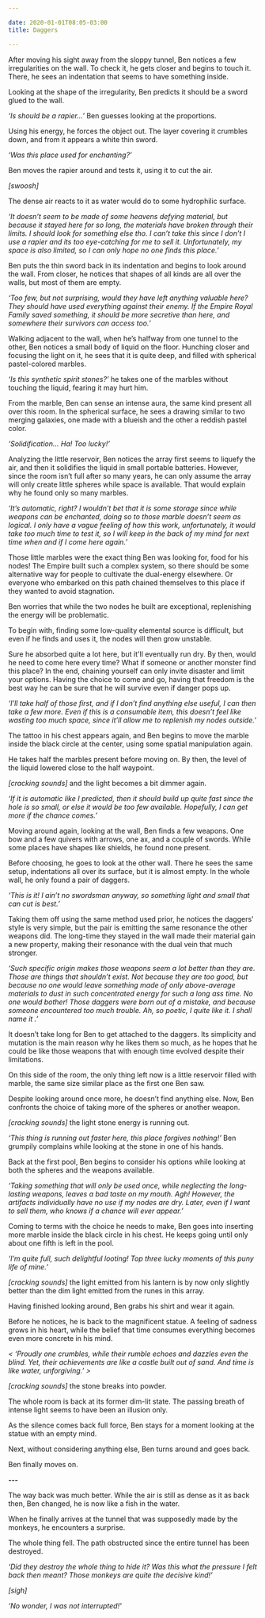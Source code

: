 ```yaml
---

date: 2020-01-01T08:05-03:00
title: Daggers

---
```


After moving his sight away from the sloppy tunnel, Ben notices a few irregularities on the wall. To check it, he gets closer and begins to touch it. There, he sees an indentation that seems to have something inside.

Looking at the shape of the irregularity, Ben predicts it should be a sword glued to the wall.

*‘Is should be a rapier...’* Ben guesses looking at the proportions.

Using his energy, he forces the object out. The layer covering it crumbles down, and from it appears a white thin sword.

*‘Was this place used for enchanting?’*

Ben moves the rapier around and tests it, using it to cut the air.

*[swoosh]*

The dense air reacts to it as water would do to some hydrophilic surface.

*‘It doesn’t seem to be made of some heavens defying material, but because it stayed here for so long, the materials have broken through their limits. I should look for something else tho. I can’t take this since I don’t I use a rapier and its too eye-catching for me to sell it. Unfortunately, my space is also limited, so I can only hope no one finds this place.’*

Ben puts the thin sword back in its indentation and begins to look around the wall. From closer, he notices that shapes of all kinds are all over the walls, but most of them are empty.

*‘Too few, but not surprising, would they have left anything valuable here? They should have used everything against their enemy. If the Empire Royal Family saved something, it should be more secretive than here, and somewhere their survivors can access too.’*

Walking adjacent to the wall, when he’s halfway from one tunnel to the other, Ben notices a small body of liquid on the floor. Hunching closer and focusing the light on it, he sees that it is quite deep, and filled with spherical pastel-colored marbles.

*‘Is this synthetic spirit stones?’* he takes one of the marbles without touching the liquid, fearing it may hurt him.

From the marble, Ben can sense an intense aura, the same kind present all over this room. In the spherical surface, he sees a drawing similar to two merging galaxies, one made with a blueish and the other a reddish pastel color.

*‘Solidification... Ha! Too lucky!’*

Analyzing the little reservoir, Ben notices the array first seems to liquefy the air, and then it solidifies the liquid in small portable batteries. However, since the room isn’t full after so many years, he can only assume the array will only create little spheres while space is available. That would explain why he found only so many marbles.

*‘It’s automatic, right? I wouldn’t bet that it is some storage since while weapons can be enchanted, doing so to those marble doesn’t seem as logical. I only have a vague feeling of how this work, unfortunately, it would take too much time to test it, so I will keep in the back of my mind for next time when and if I come here again.’*

Those little marbles were the exact thing Ben was looking for, food for his nodes! The Empire built such a complex system, so there should be some alternative way for people to cultivate the dual-energy elsewhere. Or everyone who embarked on this path chained themselves to this place if they wanted to avoid stagnation.

Ben worries that while the two nodes he built are exceptional, replenishing the energy will be problematic.

To begin with, finding some low-quality elemental source is difficult, but even if he finds and uses it, the nodes will then grow unstable.

Sure he absorbed quite a lot here, but it'll eventually run dry. By then, would he need to come here every time? What if someone or another monster find this place? In the end, chaining yourself can only invite disaster and limit your options. Having the choice to come and go, having that freedom is the best way he can be sure that he will survive even if danger pops up.

*‘I’ll take half of those first, and if I don’t find anything else useful, I can then take a few more. Even if this is a consumable item, this doesn’t feel like wasting too much space, since it’ll allow me to replenish my nodes outside.’*

The tattoo in his chest appears again, and Ben begins to move the marble inside the black circle at the center, using some spatial manipulation again.

He takes half the marbles present before moving on. By then, the level of the liquid lowered close to the half waypoint.

*[cracking sounds]* and the light becomes a bit dimmer again.

*‘If it is automatic like I predicted, then it should build up quite fast since the hole is so small, or else it would be too few available. Hopefully, I can get more if the chance comes.’*

Moving around again, looking at the wall, Ben finds a few weapons. One bow and a few quivers with arrows, one ax, and a couple of swords. While some places have shapes like shields, he found none present.

Before choosing, he goes to look at the other wall. There he sees the same setup, indentations all over its surface, but it is almost empty. In the whole wall, he only found a pair of daggers.

*‘This is it! I ain’t no swordsman anyway, so something light and small that can cut is best.’*

Taking them off using the same method used prior, he notices the daggers' style is very simple, but the pair is emitting the same resonance the other weapons did. The long-time they stayed in the wall made their material gain a new property, making their resonance with the dual vein that much stronger.

*‘Such specific origin makes those weapons seem a lot better than they are. Those are things that shouldn’t exist. Not because they are too good, but because no one would leave something made of only above-average materials to dust in such concentrated energy for such a long ass time. No one would bother! Those daggers were born out of a mistake, and because someone encountered too much trouble. Ah, so poetic, I quite like it. I shall name it <Misfortune>.’*

It doesn’t take long for Ben to get attached to the daggers. Its simplicity and mutation is the main reason why he likes them so much, as he hopes that he could be like those weapons that with enough time evolved despite their limitations.

On this side of the room, the only thing left now is a little reservoir filled with marble, the same size similar place as the first one Ben saw.

Despite looking around once more, he doesn’t find anything else. Now, Ben confronts the choice of taking more of the spheres or another weapon.

*[cracking sounds]* the light stone energy is running out.

*‘This thing is running out faster here, this place forgives nothing!’* Ben grumpily complains while looking at the stone in one of his hands.

Back at the first pool, Ben begins to consider his options while looking at both the spheres and the weapons available.

*‘Taking something that will only be used once, while neglecting the long-lasting weapons, leaves a bad taste on my mouth. Agh! However, the artifacts individually have no use if my nodes are dry. Later, even if I want to sell them, who knows if a chance will ever appear.’*

Coming to terms with the choice he needs to make, Ben goes into inserting more marble inside the black circle in his chest. He keeps going until only about one fifth is left in the pool.

*‘I’m quite full, such delightful looting! Top three lucky moments of this puny life of mine.’*

*[cracking sounds]* the light emitted from his lantern is by now only slightly better than the dim light emitted from the runes in this array.

Having finished looking around, Ben grabs his shirt and wear it again.

Before he notices, he is back to the magnificent statue. A feeling of sadness grows in his heart, while the belief that time consumes everything becomes even more concrete in his mind.

*< ‘Proudly one crumbles, while their rumble echoes and dazzles even the blind. Yet, their achievements are like a castle built out of sand. And time is like water, unforgiving.’ >*

*[cracking sounds]* the stone breaks into powder.

The whole room is back at its former dim-lit state. The passing breath of intense light seems to have been an illusion only.

As the silence comes back full force, Ben stays for a moment looking at the statue with an empty mind.

Next, without considering anything else, Ben turns around and goes back.

Ben finally moves on.

**---**

The way back was much better. While the air is still as dense as it as back then, Ben changed, he is now like a fish in the water.

When he finally arrives at the tunnel that was supposedly made by the monkeys, he encounters a surprise.

The whole thing fell. The path obstructed since the entire tunnel has been destroyed.

*‘Did they destroy the whole thing to hide it? Was this what the pressure I felt back then meant? Those monkeys are quite the decisive kind!’*

*[sigh]*

*‘No wonder, I was not interrupted!'*


